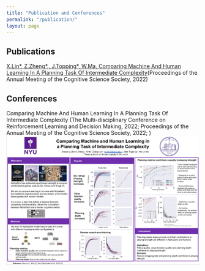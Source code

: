 ```yaml
---
title: "Publication and Conferences"
permalink: "/publication/"
layout: page
---
```


## Publications

[X.Lin*, Z.Zheng*., J.Topping*, W.Ma, Comparing Machine And Human Learning In A Planning Task Of Intermediate Complexity](https://escholarship.org/uc/item/8wm748d8)(Proceedings of the Annual Meeting of the Cognitive Science Society, 2022)   

## Conferences
Comparing Machine And Human Learning In A Planning Task Of Intermediate Complexity (The Multi-disciplinary Conference on Reinforcement Learning and Decision Making, 2022; Proceedings of the Annual Meeting of the Cognitive Science Society, 2022; )
![title](/rldm2022.jpg)


